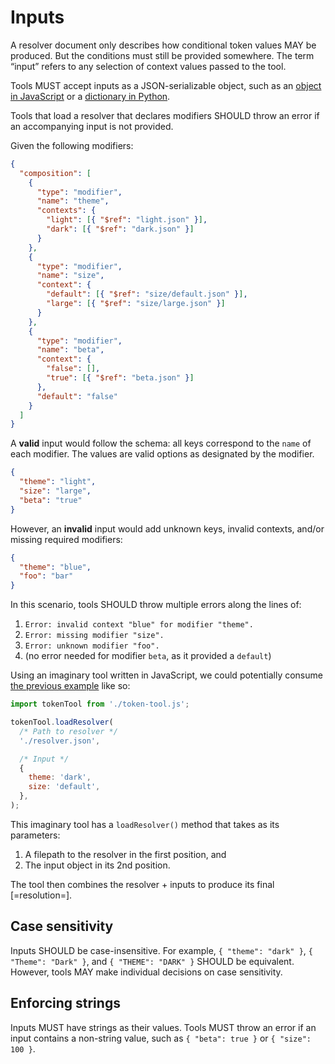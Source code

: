 # Inputs

A resolver document only describes how conditional token values MAY be produced. But the conditions must still be provided somewhere. The term “input” refers to any selection of context values passed to the tool.

Tools MUST accept inputs as a JSON-serializable object, such as an [object in JavaScript](https://developer.mozilla.org/en-US/docs/Web/JavaScript/Reference/Global_Objects/Object) or a [dictionary in Python](https://docs.python.org/3/tutorial/datastructures.html#dictionaries).

Tools that load a resolver that declares modifiers SHOULD throw an error if an accompanying input is not provided.

<aside class="example" title="Inputs">

Given the following modifiers:

```json
{
  "composition": [
    {
      "type": "modifier",
      "name": "theme",
      "contexts": {
        "light": [{ "$ref": "light.json" }],
        "dark": [{ "$ref": "dark.json" }]
      }
    },
    {
      "type": "modifier",
      "name": "size",
      "context": {
        "default": [{ "$ref": "size/default.json" }],
        "large": [{ "$ref": "size/large.json" }]
      }
    },
    {
      "type": "modifier",
      "name": "beta",
      "context": {
        "false": [],
        "true": [{ "$ref": "beta.json" }]
      },
      "default": "false"
    }
  ]
}
```

A **valid** input would follow the schema: all keys correspond to the `name` of each modifier. The values are valid options as designated by the modifier.

```json
{
  "theme": "light",
  "size": "large",
  "beta": "true"
}
```

However, an **invalid** input would add unknown keys, invalid contexts, and/or missing required modifiers:

```json
{
  "theme": "blue",
  "foo": "bar"
}
```

In this scenario, tools SHOULD throw multiple errors along the lines of:

1. `Error: invalid context "blue" for modifier "theme".`
1. `Error: missing modifier "size".`
1. `Error: unknown modifier "foo".`
1. (no error needed for modifier `beta`, as it provided a `default`)

</aside>

<aside class="example" title="Tool consuming input">

Using an imaginary tool written in JavaScript, we could potentially consume [the previous example](#example-inputs) like so:

```js
import tokenTool from './token-tool.js';

tokenTool.loadResolver(
  /* Path to resolver */
  './resolver.json',

  /* Input */
  {
    theme: 'dark',
    size: 'default',
  },
);
```

This imaginary tool has a `loadResolver()` method that takes as its parameters:

1. A filepath to the resolver in the first position, and
2. The input object in its 2nd position.

The tool then combines the resolver + inputs to produce its final [=resolution=].

</aside>

## Case sensitivity

Inputs SHOULD be case-insensitive. For example, `{ "theme": "dark" }`, `{ "Theme": "Dark" }`, and `{ "THEME": "DARK" }` SHOULD be equivalent. However, tools MAY make individual decisions on case sensitivity.

## Enforcing strings

Inputs MUST have strings as their values. Tools MUST throw an error if an input contains a non-string value, such as `{ "beta": true }` or `{ "size": 100 }`.
